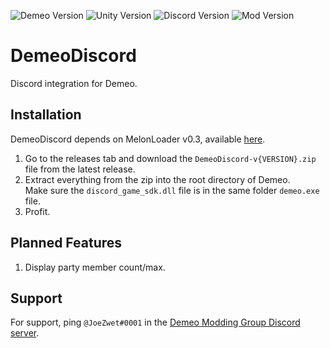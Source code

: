 ﻿![Demeo Version](https://img.shields.io/static/v1?label=Demeo&message=1.2&color=9cf&style=flat-square&logo=steam)
![Unity Version](https://img.shields.io/static/v1?label=Unity&message=2019.3.4&color=9cf&style=flat-square&logo=unity)
![Discord Version](https://img.shields.io/static/v1?label=DiscordSDK&message=2.5.6&color=9cf&style=flat-square&logo=discord&logoColor=white)
![Mod Version](https://img.shields.io/github/v/release/JoeZwet/DemeoDiscord?include_prereleases&label=DemeoDiscord&style=flat-square)

# DemeoDiscord
Discord integration for Demeo.

## Installation
DemeoDiscord depends on MelonLoader v0.3, available [here](https://github.com/LavaGang/MelonLoader).

1. Go to the releases tab and download the `DemeoDiscord-v{VERSION}.zip` file from the latest release.
2. Extract everything from the zip into the root directory of Demeo.\
    Make sure the `discord_game_sdk.dll` file is in the same folder `demeo.exe` file.
3. Profit.

## Planned Features
1. Display party member count/max.

## Support
For support, ping `@JoeZwet#0001` in the [Demeo Modding Group Discord server](https://discord.gg/XYphVbfaqh).
